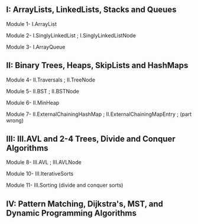 ## I: ArrayLists, LinkedLists, Stacks and Queues
Module 1- I.ArrayList

Module 2- I.SinglyLinkedList ; I.SinglyLinkedListNode

Module 3- I.ArrayQueue

## II: Binary Trees, Heaps, SkipLists and HashMaps
Module 4- II.Traversals ; II.TreeNode

Module 5- II.BST ; II.BSTNode

Module 6- II.MinHeap

Module 7- II.ExternalChainingHashMap ; II.ExternalChainingMapEntry ; (part wrong)

## III: III.AVL and 2-4 Trees, Divide and Conquer Algorithms
Module 8- III.AVL ; III.AVLNode

Module 10- III.IterativeSorts

Module 11- III.Sorting (divide and conquer sorts)

## IV: Pattern Matching, Dijkstra's, MST, and Dynamic Programming Algorithms 

